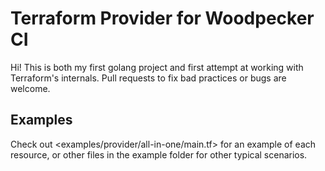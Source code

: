 # Terraform Provider for Woodpecker CI

Hi! This is both my first golang project and first attempt at working
with Terraform's internals. Pull requests to fix bad practices or bugs
are welcome.


## Examples

Check out <examples/provider/all-in-one/main.tf> for an example of
each resource, or other files in the example folder for other
typical scenarios.
